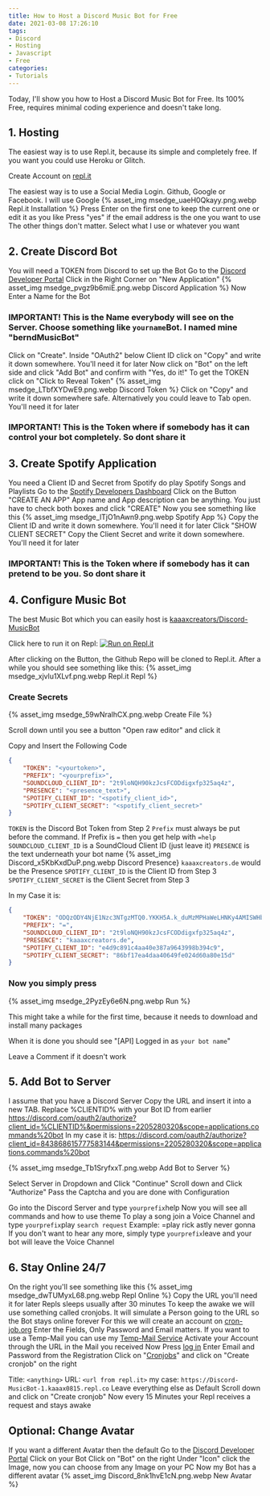 ```yaml
---
title: How to Host a Discord Music Bot for Free
date: 2021-03-08 17:26:10
tags:
- Discord
- Hosting
- Javascript
- Free
categories: 
- Tutorials
---
```


Today, I'll show you how to Host a Discord Music Bot for Free. Its 100% Free, requires minimal coding experience and doesn't take long.

## 1. Hosting

The easiest way is to use Repl.it, because its simple and completely free. If you want you could use Heroku or Glitch.

Create Account on [repl.it](https://repl.it/signup)

The easiest way is to use a Social Media Login. Github, Google or Facebook. I will use Google
{% asset_img msedge_uaeH0Qkayy.png.webp Repl.it Installation %}
Press Enter on the first one to keep the current one or edit it as you like
Press "yes" if the email address is the one you want to use
The other things don't matter. Select what I use or whatever you want

## 2. Create Discord Bot

You will need a TOKEN from Discord to set up the Bot
Go to the [Discord Developer Portal](https://discord.com/developers/applications/)
Click in the Right Corner on "New Application"
{% asset_img msedge_pvgz9b6miE.png.webp Discord Application %}
Now Enter a Name for the Bot

### IMPORTANT! This is the Name everybody will see on the Server. Choose something like `yourname`Bot. I named mine "berndMusicBot"

Click on "Create".
Inside "OAuth2" below Client ID click on "Copy" and write it down somewhere. You'll need it for later
Now click on "Bot" on the left side and click "Add Bot" and confirm with "Yes, do it!"
To get the TOKEN click on "Click to Reveal Token"
{% asset_img msedge_LTbfXYDwE9.png.webp Discord Token %}
Click on "Copy" and write it down somewhere safe. Alternatively you could leave to Tab open. You'll need it for later

### IMPORTANT! This is the Token where if somebody has it can control your bot completely. So dont share it

## 3. Create Spotify Application

You need a Client ID and Secret from Spotify do play Spotify Songs and Playlists
Go to the [Spotify Developers Dashboard](https://developer.spotify.com/dashboard/applications)
Click on the Button "CREATE AN APP"
App name and App description can be anything. You just have to check both boxes and click "CREATE"
Now you see something like this
{% asset_img msedge_lTjO1nAwn9.png.webp Spotify App %}
Copy the Client ID and write it down somewhere. You'll need it for later
Click "SHOW CLIENT SECRET"
Copy the Client Secret and write it down somewhere. You'll need it for later

### IMPORTANT! This is the Token where if somebody has it can pretend to be you. So dont share it

## 4. Configure Music Bot

The best Music Bot which you can easily host is [kaaaxcreators/Discord-MusicBot](https://github.com/kaaaxcreators/Discord-MusicBot)

Click here to run it on Repl: [![Run on Repl.it](https://repl.it/badge/github/kaaaxcreators/Discord-MusicBot)](https://repl.it/github/kaaaxcreators/Discord-MusicBot)

After clicking on the Button, the Github Repo will be cloned to Repl.it. After a while you should see something like this:
{% asset_img msedge_xjvlu1XLvf.png.webp Repl.it Repl %}

### Create Secrets

{% asset_img msedge_59wNralhCX.png.webp Create File %}

Scroll down until you see a button "Open raw editor" and click it

Copy and Insert the Following Code

```json
{
    "TOKEN": "<yourtoken>",
    "PREFIX": "<yourprefix>",
    "SOUNDCLOUD_CLIENT_ID": "2t9loNQH90kzJcsFCODdigxfp325aq4z",
    "PRESENCE": "<presence_text>",
    "SPOTIFY_CLIENT_ID": "<spotify_client_id>",
    "SPOTIFY_CLIENT_SECRET": "<spotify_client_secret>"
}
```

`TOKEN` is the Discord Bot Token from Step 2
`Prefix` must always be put before the command. If Prefix is `=` then you get help with `=help`
`SOUNDCLOUD_CLIENT_ID` is a SoundCloud Client ID (just leave it)
`PRESENCE` is the text underneath your bot name
{% asset_img Discord_x5KbKxdDuP.png.webp Discord Presence}
`kaaaxcreators.de` would be the Presence
`SPOTIFY_CLIENT_ID` is the Client ID from Step 3
`SPOTIFY_CLIENT_SECRET` is the Client Secret from Step 3

In my Case it is:

```json
{
    "TOKEN": "ODQzODY4NjE1Nzc3NTgzMTQ0.YKKH5A.k_duMzMPHaWeLHNKy4AMISWHbvk",
    "PREFIX": "=",
    "SOUNDCLOUD_CLIENT_ID": "2t9loNQH90kzJcsFCODdigxfp325aq4z",
    "PRESENCE": "kaaaxcreators.de",
    "SPOTIFY_CLIENT_ID": "e4d9c891c4aa40e387a9643998b394c9",
    "SPOTIFY_CLIENT_SECRET": "86bf17ea4daa40649fe024d60a80e15d"
}
```

### Now you simply press

{% asset_img msedge_2PyzEy6e6N.png.webp Run %}

This might take a while for the first time, because it needs to download and install many packages

When it is done you should see "[API] Logged in as `your bot name`"

Leave a Comment if it doesn't work

## 5. Add Bot to Server

I assume that you have a Discord Server
Copy the URL and insert it into a new TAB. Replace %CLIENTID% with your Bot ID from earlier
<https://discord.com/oauth2/authorize?client_id=%CLIENTID%&permissions=2205280320&scope=applications.commands%20bot>
In my case it is:
<https://discord.com/oauth2/authorize?client_id=843868615777583144&permissions=2205280320&scope=applications.commands%20bot>

{% asset_img msedge_Tb1SryfxxT.png.webp Add Bot to Server %}

Select Server in Dropdown and Click "Continue"
Scroll down and Click "Authorize"
Pass the Captcha and you are done with Configuration

Go into the Discord Server and type `yourprefix`help
Now you will see all commands and how to use theme
To play a song join a Voice Channel and type `yourprefix`play `search request`
Example: =play rick astly never gonna
If you don't want to hear any more, simply type `yourprefix`leave and your bot will leave the Voice Channel

## 6. Stay Online 24/7

On the right you'll see something like this
{% asset_img msedge_dwTUMyxL68.png.webp Repl Online %}
Copy the URL you'll need it for later
Repls sleeps usually after 30 minutes
To keep the awake we will use something called cronjobs. It will simulate a Person going to the URL so the Bot stays online forever
For this we will create an account on [cron-job.org](https://cron-job.org/en/signup/)
Enter the Fields, Only Password and Email matters.
If you want to use a Temp-Mail you can use my [Temp-Mail Service](https://emailfake.com/kaaaxcreators.tk)
Activate your Account through the URL in the Mail you received
Now Press [log in](https://cron-job.org/en/members/)
Enter Email and Password from the Registration
Click on "[Cronjobs](https://cron-job.org/en/members/jobs/)" and click on "Create cronjob" on the right

Title: `<anything>`
URL: `<url from repl.it>` my case: `https://Discord-MusicBot-1.kaaax0815.repl.co`
Leave everything else as Default
Scroll down and click on "Create cronjob"
Now every 15 Minutes your Repl receives a request and stays awake

## Optional: Change Avatar

If you want a different Avatar then the default
Go to the [Discord Developer Portal](https://discord.com/developers/applications)
Click on your Bot
Click on "Bot" on the right
Under "Icon" click the Image, now you can choose from any Image on your PC
Now my Bot has a different avatar
{% asset_img Discord_8nk1hvE1cN.png.webp New Avatar %}
